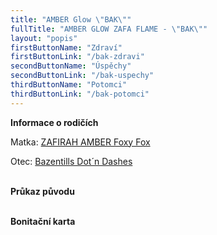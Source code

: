 ```yaml
---
title: "AMBER Glow \"BAK\""
fullTitle: "AMBER GLOW ZAFA FLAME - \"BAK\""
layout: "popis"
firstButtonName: "Zdraví"
firstButtonLink: "/bak-zdravi"
secondButtonName: "Úspěchy"
secondButtonLink: "/bak-uspechy"
thirdButtonName: "Potomci"
thirdButtonLink: "/bak-potomci"
---
```


**Informace o rodičích**


Matka: [ZAFIRAH AMBER Foxy Fox](http://www.zafa-flame.cz/zafi.php)

Otec: [Bazentills Dot´n Dashes](https://bc-vom-steinsberg-blick.hpage.com/dashes.html)

\
**Průkaz původu**

\
**Bonitační karta**
